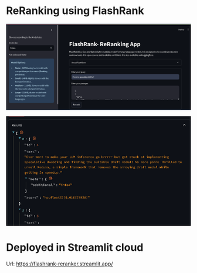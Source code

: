 # ReRanking using FlashRank

![alt text](image.png)

![alt text](image-1.png)

# Deployed in Streamlit cloud

Url: https://flashrank-reranker.streamlit.app/
